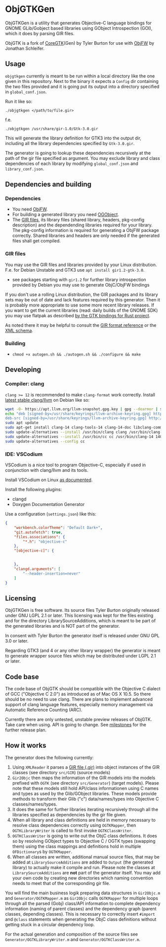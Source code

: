 ObjGTKGen
==========

ObjGTKGen is a utility that generates Objective-C language bindings for GNOME GLib/Gobject based libraries using GObject Introspection (GOI), which it does by parsing GIR files.

ObjGTK is a fork of [CoreGTK](https://github.com/coregtk)(Gen) by Tyler Burton for use
with [ObjFW](https://objfw.nil.im/) by Jonathan Schleifer.

## Usage

`objgtkgen` currently is meant to be run within a local directory like the one given in this repository. Next to the binary it expects a `Config` dir containing the two files provided and it is going put its output into a directory specified in `global_conf.json`.

Run it like so:

```
./objgtkgen </path/to/file.gir>
```

f.e.
```
./objgtkgen /usr/share/gir-1.0/Gtk-3.0.gir
```

This will generate the library definition for GTK3 into the output dir, including all the library dependencies specified by `Gtk-3.0.gir`.

The generator is going to lookup these dependencies recursively at the path of the gir file specified as argument. You may exclude library and class dependencies of each library by modifying `global_conf.json` and `library_conf.json`.

## Dependencies and building

### Dependencies

- You need [ObjFW](https://objfw.nil.im/).
- For building a generated library you need [OGObject](https://codeberg.org/ObjGTK/OGObject).
- The [GIR files](https://gi.readthedocs.io/en/latest/), its library files (shared library, headers, pkg-config description) and the dependending libraries required for your library. The pkg-config information is required for generating a ObjFW package correctly. Shared libraries and headers are only needed if the generated files shall get compiled.

### GIR files

You may use the GIR files and libraries provided by your Linux distribution. F.e. for Debian Unstable and GTK3 use `apt install gir1.2-gtk-3.0`.
  - see packages starting with `gir1.2` for further library introspection provided by Debian you may use to generate ObjC/ObjFW bindings

If you don't use a rolling Linux distribution, the GIR packages and its library sets may be out of date and lack features required by this generator. Then it is probably more appropriate to use some more recent library releases. If you want to get the current libraries (read: daily builds of the GNOME SDK) you may use flatpak as described [by the GTK bindings for Rust project](https://github.com/gtk-rs/gir-files). 

As noted there it may be helpful to consult the [GIR format reference](https://gi.readthedocs.io/en/latest/annotations/giannotations.html) or the [XML schema](https://gitlab.gnome.org/GNOME/gobject-introspection/-/blob/main/docs/gir-1.2.rnc).

### Building

- `chmod +x autogen.sh && ./autogen.sh && ./configure && make`

## Developing

### Compiler: clang

`clang >= 12` is recommended to make `clang-format` work correctly. Install [latest stable clang/llvm](https://apt.llvm.org/) on Debian like so:

```bash
wget -O- https://apt.llvm.org/llvm-snapshot.gpg.key | gpg --dearmor | sudo tee /usr/share/keyrings/llvm-archive-keyring.gpg
echo "deb [signed-by=/usr/share/keyrings/llvm-archive-keyring.gpg] http://apt.llvm.org/bullseye/ llvm-toolchain-bullseye-14 main
deb-src [signed-by=/usr/share/keyrings/llvm-archive-keyring.gpg] http://apt.llvm.org/bullseye/ llvm-toolchain-bullseye-14 main" | sudo tee /etc/apt/sources.list.d/clang.list
sudo apt update
sudo apt-get install clang-14 clang-tools-14 clang-14-doc libclang-common-14-dev libclang-14-dev libclang1-14 clang-format-14 python3-clang-14 clangd-14 clang-tidy-14 lldb-14 lld-14
sudo update-alternatives --install /usr/bin/clang clang /usr/bin/clang-14 140 --slave /usr/bin/clang++ clang++ /usr/bin/clang++-14 --slave /usr/share/man/man1/clang.1.gz clang.1.gz /usr/share/man/man1/clang-14.1.gz --slave /usr/bin/clang-tidy clang-tidy /usr/bin/clang-tidy-14  --slave /usr/bin/clang-format clang-format /usr/bin/clang-format-14 --slave /usr/bin/clangd clangd /usr/bin/clangd-14 --slave /usr/bin/lldb lldb /usr/bin/lldb-14
sudo update-alternatives --install /usr/bin/cc cc /usr/bin/clang-14 140
sudo update-alternatives --config cc
```

### IDE: VSCodium

VSCodium is a nice tool to program Objective-C, especially if used in conjunction with clang/llvm and its tools.

Install VSCodium on Linux [as documented](https://gitlab.com/paulcarroty/vscodium-deb-rpm-repo).

Install the following plugins:
- clangd
- Doxygen Documentation Generator

Use a configuration (`settings.json`) like this:
```json
{
    "workbench.colorTheme": "Default Dark+",
    "git.autofetch": true,
    "files.associations": {
        "*.h": "objective-c"
    },
    "[objective-c]": {

    
    },
    "clangd.arguments": [
        "--header-insertion=never"
    ]
}
```

## Licensing

ObjGTKGen is free software. Its source files Tyler Burton originally released under
GNU LGPL 2.1 or later. This licensing was kept for the files existing and for the directory LibrarySourceAdditions, which is meant to be part of the generated libraries and is NOT part of the generator.

In consent with Tyler Burton the generator itself is released under GNU GPL 3.0 or later.

Regarding GTK3 (and 4 or any other library wrapper) the generator is meant to generate wrapper source files which may be distributed under LGPL 2.1 or later.

## Code base

The code base of ObjGTK should be compatible with the Objective C dialect of GCC ("Objective C 2.0") as introduced as of Mac OS X 10.5. So there should be no need to use clang. There are plans to implement advanced support of clang language features, especially memory management via Automatic Reference Counting (ARC).

Currently there are only untested, unstable preview releases of ObjGTK. Take care when using. API is going to change. See [milestones](https://codeberg.org/Letterus/objgtkgen/milestones) for the further release plan.

## How it works

The generator does the following currently:

1. Using `XMLReader` it parses a [GIR file (.gir)](https://gi.readthedocs.io/en/latest/) into object instances of the GIR classes (see directory `src/GIR`) (source models)
2. `Gir2Objc` then maps the information of the GIR models into the models prefixed with `OGTK` (see directory `src/Generator`) (target models). Please note that these models still hold API/class informationen using C names and types as used by the Glib/GObject libraries. These models provide methods to transform their Glib ("c") data/names/types into Objective C classes/names/types.
3. It does the same for further libraries iterating recursively through all the libraries specified as dependencies by the gir file given.
4. When all library and class definitions are held in memory necessary to resolve class dependencies correctly using `OGTKMapper`, then `OGTKLibraryWriter` is called to first invoke `OGTKClassWriter`.
5. `OGTKClassWriter` is going to write out the ObjC class definitions. It does so by resolving GObject types to Objective C / OGTK types (swapping them) using the class mappings and definitions hold in multiple `OFDictionary`s by `OGTKMapper`.
6. When all classes are written, additional manual source files, that may be added at `LibrarySourceAdditions` are added to `Output` (the generated library) to actually make it compile and run. Please note the classes at `LibrarySourceAdditions` are **not** part of the generator itself. You may add your own code by creating new directories which naming convention needs to meet that of the corresponding gir file.

You will find the main business logik preparing data structures in `Gir2Objc.m` and `Generator/OGTKMapper.m` as `Gir2Objc` calls `OGTKMapper` for multiple loops through all the parsed (Gobj) class/API information to complete dependency information (naming of parent classes) and the dependency graph (parent classes, depending classes). This is necessary to correctly insert `#import` and `@class` statements when generating the ObjC class definitions without getting stuck in a circular dependency loop.

For the actual generation and composition of the source files see `Generator/OGTKLibraryWriter.m` and `Generator/OGTKClassWriter.m`.